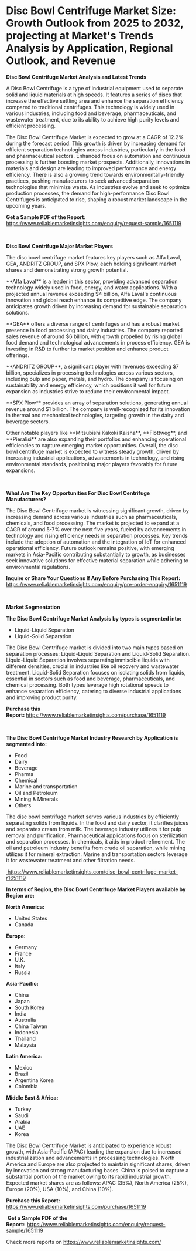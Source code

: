 <p><h1>Disc Bowl Centrifuge Market Size: Growth Outlook from 2025 to 2032, projecting at Market's Trends Analysis by Application, Regional Outlook, and Revenue</h1></p><p><strong>Disc Bowl Centrifuge Market Analysis and Latest Trends</strong></p>
<p><p>A Disc Bowl Centrifuge is a type of industrial equipment used to separate solid and liquid materials at high speeds. It features a series of discs that increase the effective settling area and enhance the separation efficiency compared to traditional centrifuges. This technology is widely used in various industries, including food and beverage, pharmaceuticals, and wastewater treatment, due to its ability to achieve high purity levels and efficient processing.</p><p>The Disc Bowl Centrifuge Market is expected to grow at a CAGR of 12.2% during the forecast period. This growth is driven by increasing demand for efficient separation technologies across industries, particularly in the food and pharmaceutical sectors. Enhanced focus on automation and continuous processing is further boosting market prospects. Additionally, innovations in materials and design are leading to improved performance and energy efficiency. There is also a growing trend towards environmentally-friendly practices, pushing manufacturers to seek advanced separation technologies that minimize waste. As industries evolve and seek to optimize production processes, the demand for high-performance Disc Bowl Centrifuges is anticipated to rise, shaping a robust market landscape in the upcoming years.</p></p>
<p><strong>Get a Sample PDF of the Report:&nbsp;</strong> <a href="https://www.reliablemarketinsights.com/enquiry/request-sample/1651119?utm_campaign=3167&utm_medium=2&utm_source=Github&utm_content=ia&utm_term=08042025&utm_id=disc-bowl-centrifuge">https://www.reliablemarketinsights.com/enquiry/request-sample/1651119</a></p>
<p>&nbsp;</p>
<p><strong>Disc Bowl Centrifuge Major Market Players</strong></p>
<p><p>The disc bowl centrifuge market features key players such as Alfa Laval, GEA, ANDRITZ GROUP, and SPX Plow, each holding significant market shares and demonstrating strong growth potential.</p><p>**Alfa Laval** is a leader in this sector, providing advanced separation technology widely used in food, energy, and water applications. With a projected annual revenue exceeding $4 billion, Alfa Laval's continuous innovation and global reach enhance its competitive edge. The company anticipates growth driven by increasing demand for sustainable separation solutions.</p><p>**GEA** offers a diverse range of centrifuges and has a robust market presence in food processing and dairy industries. The company reported sales revenue of around $6 billion, with growth propelled by rising global food demand and technological advancements in process efficiency. GEA is investing in R&D to further its market position and enhance product offerings.</p><p>**ANDRITZ GROUP**, a significant player with revenues exceeding $7 billion, specializes in processing technologies across various sectors, including pulp and paper, metals, and hydro. The company is focusing on sustainability and energy efficiency, which positions it well for future expansion as industries strive to reduce their environmental impact.</p><p>**SPX Plow** provides an array of separation solutions, generating annual revenue around $1 billion. The company is well-recognized for its innovation in thermal and mechanical technologies, targeting growth in the dairy and beverage sectors.</p><p>Other notable players like **Mitsubishi Kakoki Kaisha**, **Flottweg**, and **Pieralisi** are also expanding their portfolios and enhancing operational efficiencies to capture emerging market opportunities. Overall, the disc bowl centrifuge market is expected to witness steady growth, driven by increasing industrial applications, advancements in technology, and rising environmental standards, positioning major players favorably for future expansions.</p></p>
<p>&nbsp;</p>
<p><strong>What Are The Key Opportunities For Disc Bowl Centrifuge Manufacturers?</strong></p>
<p><p>The Disc Bowl Centrifuge market is witnessing significant growth, driven by increasing demand across various industries such as pharmaceuticals, chemicals, and food processing. The market is projected to expand at a CAGR of around 5-7% over the next five years, fueled by advancements in technology and rising efficiency needs in separation processes. Key trends include the adoption of automation and the integration of IoT for enhanced operational efficiency. Future outlook remains positive, with emerging markets in Asia-Pacific contributing substantially to growth, as businesses seek innovative solutions for effective material separation while adhering to environmental regulations.</p></p>
<p><strong>Inquire or Share Your Questions If Any Before Purchasing This Report:</strong> <a href="https://www.reliablemarketinsights.com/enquiry/pre-order-enquiry/1651119?utm_campaign=3167&utm_medium=2&utm_source=Github&utm_content=ia&utm_term=08042025&utm_id=disc-bowl-centrifuge">https://www.reliablemarketinsights.com/enquiry/pre-order-enquiry/1651119</a></p>
<p>&nbsp;</p>
<p><strong>Market Segmentation</strong></p>
<p><strong>The Disc Bowl Centrifuge Market Analysis by types is segmented into:</strong></p>
<p><ul><li>Liquid-Liquid Separation</li><li>Liquid-Solid Separation</li></ul></p>
<p><p>The Disc Bowl Centrifuge market is divided into two main types based on separation processes: Liquid-Liquid Separation and Liquid-Solid Separation. Liquid-Liquid Separation involves separating immiscible liquids with different densities, crucial in industries like oil recovery and wastewater treatment. Liquid-Solid Separation focuses on isolating solids from liquids, essential in sectors such as food and beverage, pharmaceuticals, and chemical processing. Both types leverage high rotational speeds to enhance separation efficiency, catering to diverse industrial applications and improving product purity.</p></p>
<p><strong>Purchase this Report:&nbsp;</strong><a href="https://www.reliablemarketinsights.com/purchase/1651119?utm_campaign=3167&utm_medium=2&utm_source=Github&utm_content=ia&utm_term=08042025&utm_id=disc-bowl-centrifuge">https://www.reliablemarketinsights.com/purchase/1651119</a></p>
<p>&nbsp;</p>
<p><strong>The Disc Bowl Centrifuge Market Industry Research by Application is segmented into:</strong></p>
<p><ul><li>Food</li><li>Dairy</li><li>Beverage</li><li>Pharma</li><li>Chemical</li><li>Marine and transportation</li><li>Oil and Petroleum</li><li>Mining & Minerals</li><li>Others</li></ul></p>
<p><p>The disc bowl centrifuge market serves various industries by efficiently separating solids from liquids. In the food and dairy sector, it clarifies juices and separates cream from milk. The beverage industry utilizes it for pulp removal and purification. Pharmaceutical applications focus on sterilization and separation processes. In chemicals, it aids in product refinement. The oil and petroleum industry benefits from crude oil separation, while mining utilizes it for mineral extraction. Marine and transportation sectors leverage it for wastewater treatment and other filtration needs.</p></p>
<p><a href="https://www.reliablemarketinsights.com/disc-bowl-centrifuge-market-r1651119?utm_campaign=3167&utm_medium=2&utm_source=Github&utm_content=ia&utm_term=08042025&utm_id=disc-bowl-centrifuge">&nbsp;https://www.reliablemarketinsights.com/disc-bowl-centrifuge-market-r1651119</a></p>
<p><strong>In terms of Region, the Disc Bowl Centrifuge Market Players available by Region are:</strong></p>
<p>
    <p> <strong> North America: </strong>
        <ul>
            <li>United States</li>
            <li>Canada</li>
        </ul>
        </p> 
    <p> <strong> Europe: </strong>
        <ul>
            <li>Germany</li>
            <li>France</li>
            <li>U.K.</li>
            <li>Italy</li>
            <li>Russia</li>
        </ul>
        </p> 
    <p> <strong> Asia-Pacific: </strong>
        <ul>
            <li>China</li>
            <li>Japan</li>
            <li>South Korea</li>
            <li>India</li>
            <li>Australia</li>
            <li>China Taiwan</li>
            <li>Indonesia</li>
            <li>Thailand</li>
            <li>Malaysia</li>
        </ul>
        </p> 
    <p> <strong> Latin America: </strong>
        <ul>
            <li>Mexico</li>
            <li>Brazil</li>
            <li>Argentina Korea</li>
            <li>Colombia</li>
        </ul>
        </p> 
    <p> <strong> Middle East & Africa: </strong>
        <ul>
            <li>Turkey</li>
            <li>Saudi</li>
            <li>Arabia</li>
            <li>UAE</li>
            <li>Korea</li>
        </ul>
    </p>
    </p>
<p><p>The Disc Bowl Centrifuge Market is anticipated to experience robust growth, with Asia-Pacific (APAC) leading the expansion due to increased industrialization and advancements in processing technologies. North America and Europe are also projected to maintain significant shares, driven by innovation and strong manufacturing bases. China is poised to capture a substantial portion of the market owing to its rapid industrial growth. Expected market shares are as follows: APAC (35%), North America (25%), Europe (20%), USA (10%), and China (10%).</p></p>
<p><strong>Purchase this Report: </strong><a href="https://www.reliablemarketinsights.com/purchase/1651119?utm_campaign=3167&utm_medium=2&utm_source=Github&utm_content=ia&utm_term=08042025&utm_id=disc-bowl-centrifuge">https://www.reliablemarketinsights.com/purchase/1651119</a></p>
<p>&nbsp;<strong>Get a Sample PDF of the Report:&nbsp;&nbsp;</strong><a href="https://www.reliablemarketinsights.com/enquiry/request-sample/1651119?utm_campaign=3167&utm_medium=2&utm_source=Github&utm_content=ia&utm_term=08042025&utm_id=disc-bowl-centrifuge">https://www.reliablemarketinsights.com/enquiry/request-sample/1651119</a></p>
<p><strong></strong></p>
<p>Check more reports on <a href="https://www.reliablemarketinsights.com/?utm_campaign=3167&utm_medium=2&utm_source=Github&utm_content=ia&utm_term=08042025&utm_id=disc-bowl-centrifuge">https://www.reliablemarketinsights.com/</a></p>